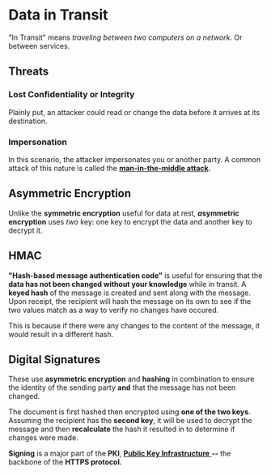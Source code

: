 # Data in Transit

"In Transit" means _traveling between two computers on a network._ Or between services. 

## Threats

### Lost Confidentiality or Integrity

Plainly put, an attacker could read or change the data before it arrives at its destination.

### Impersonation

In this scenario, the attacker impersonates you or another party. A common attack of this nature is called the [**man-in-the-middle attack**](https://en.wikipedia.org/wiki/Man-in-the-middle_attack)**.**

## Asymmetric Encryption

Unlike the **symmetric encryption** useful for data at rest, _**a**_**symmetric encryption** uses _two_ key: one key to encrypt the data and another key to decrypt it.

## HMAC

**"Hash-based message authentication code"** is useful for ensuring that the **data has not been changed without your knowledge** while in transit. A **keyed hash** of the message is created and sent along with the message. Upon receipt, the recipient will hash the message on its own to see if the two values match as a way to verify no changes have occured. 

This is because if there were any changes to the content of the message, it would result in a different hash. 

## Digital Signatures

These use **asymmetric encryption** and **hashing** in combination to ensure the identity of the sending party **and** that the message has not been changed.

The document is first hashed then encrypted using **one of the two keys**. Assuming the recipient has the **second key**, it will be used to decrypt the message and then **recalculate** the hash it resulted in to determine if changes were made.

**Signing** is a major part of the **PKI**, [**Public Key Infrastructure** ](https://en.wikipedia.org/wiki/Public_key_infrastructure)**--** the backbone of the **HTTPS protocol.**

